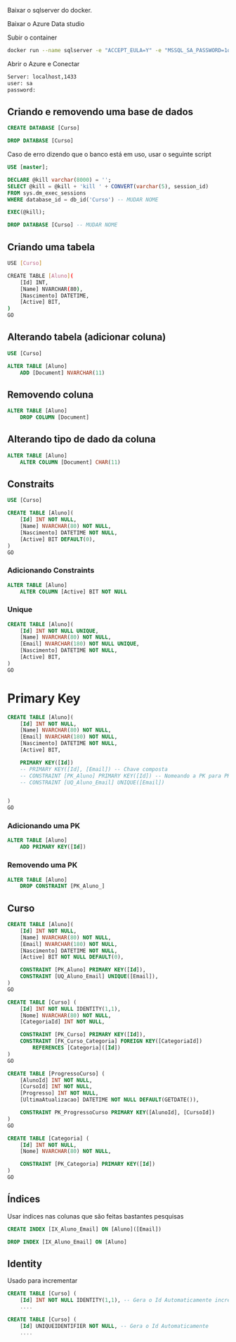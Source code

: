 
Baixar o sqlserver do docker.

Baixar o Azure Data studio

Subir o container

```sh
docker run --name sqlserver -e "ACCEPT_EULA=Y" -e "MSSQL_SA_PASSWORD=1q2w3e4r@#$" -p 1433:1433 -d mcr.microsoft.com/mssql/server
```

Abrir o Azure e Conectar

```sh
Server: localhost,1433
user: sa 
password:

```

## Criando e removendo uma base de dados

```sql
CREATE DATABASE [Curso]

DROP DATABASE [Curso]
```

Caso de erro dizendo que o banco está em uso, usar o seguinte script

```sql
USE [master];

DECLARE @kill varchar(8000) = '';
SELECT @kill = @kill + 'kill ' + CONVERT(varchar(5), session_id)
FROM sys.dm_exec_sessions
WHERE database_id = db_id('Curso') -- MUDAR NOME 

EXEC(@kill);

DROP DATABASE [Curso] -- MUDAR NOME 
```

## Criando uma tabela

```sh
USE [Curso]

CREATE TABLE [Aluno](
    [Id] INT,
    [Name] NVARCHAR(80),
    [Nascimento] DATETIME,
    [Active] BIT,
)
GO
```

## Alterando tabela (adicionar coluna)

```sql 
USE [Curso]

ALTER TABLE [Aluno]
    ADD [Document] NVARCHAR(11)
```

## Removendo coluna

```sql 
ALTER TABLE [Aluno]
    DROP COLUMN [Document]
```

## Alterando tipo de dado da coluna

```sql
ALTER TABLE [Aluno]
    ALTER COLUMN [Document] CHAR(11)
```

## Constraits

```sql 
USE [Curso]

CREATE TABLE [Aluno](
    [Id] INT NOT NULL,
    [Name] NVARCHAR(80) NOT NULL,
    [Nascimento] DATETIME NOT NULL,
    [Active] BIT DEFAULT(0),
)
GO

```

### Adicionando Constraints

```sql 
ALTER TABLE [Aluno]
    ALTER COLUMN [Active] BIT NOT NULL

```

### Unique

```sql
CREATE TABLE [Aluno](
    [Id] INT NOT NULL UNIQUE,
    [Name] NVARCHAR(80) NOT NULL,
    [Email] NVARCHAR(180) NOT NULL UNIQUE,
    [Nascimento] DATETIME NOT NULL,
    [Active] BIT,
)
GO
```

# Primary Key

```sql
CREATE TABLE [Aluno](
    [Id] INT NOT NULL,
    [Name] NVARCHAR(80) NOT NULL,
    [Email] NVARCHAR(180) NOT NULL,
    [Nascimento] DATETIME NOT NULL,
    [Active] BIT,

    PRIMARY KEY([Id]) 
    -- PRIMARY KEY([Id], [Email]) -- Chave composta
    -- CONSTRAINT [PK_Aluno] PRIMARY KEY([Id]) -- Nomeando a PK para PK_Aluno
    -- CONSTRAINT [UQ_Aluno_Email] UNIQUE([Email])


)
GO
```

### Adicionando uma PK

```sql
ALTER TABLE [Aluno]
    ADD PRIMARY KEY([Id])
```

### Removendo uma PK

```sql
ALTER TABLE [Aluno]
    DROP CONSTRAINT [PK_Aluno_]
```

## Curso

```sql
CREATE TABLE [Aluno](
    [Id] INT NOT NULL,
    [Name] NVARCHAR(80) NOT NULL,
    [Email] NVARCHAR(180) NOT NULL,
    [Nascimento] DATETIME NOT NULL,
    [Active] BIT NOT NULL DEFAULT(0),

    CONSTRAINT [PK_Aluno] PRIMARY KEY([Id]), 
    CONSTRAINT [UQ_Aluno_Email] UNIQUE([Email]), 
)
GO

CREATE TABLE [Curso] (
    [Id] INT NOT NULL IDENTITY(1,1),
    [Nome] NVARCHAR(80) NOT NULL,
    [CategoriaId] INT NOT NULL,

    CONSTRAINT [PK_Curso] PRIMARY KEY([Id]),
    CONSTRAINT [FK_Curso_Categoria] FOREIGN KEY([CategoriaId])
        REFERENCES [Categoria]([Id])
)
GO

CREATE TABLE [ProgressoCurso] (
    [AlunoId] INT NOT NULL,
    [CursoId] INT NOT NULL,
    [Progresso] INT NOT NULL,
    [UltimaAtualizacao] DATETIME NOT NULL DEFAULT(GETDATE()),

    CONSTRAINT PK_ProgressoCurso PRIMARY KEY([AlunoId], [CursoId])
)
GO

CREATE TABLE [Categoria] (
    [Id] INT NOT NULL,
    [Nome] NVARCHAR(80) NOT NULL,

    CONSTRAINT [PK_Categoria] PRIMARY KEY([Id])
)
GO

```

## Índices

Usar índices nas colunas que são feitas bastantes pesquisas

```sql
CREATE INDEX [IX_Aluno_Email] ON [Aluno]([Email])

DROP INDEX [IX_Aluno_Email] ON [Aluno]

```

## Identity

Usado para incrementar 

```sql
CREATE TABLE [Curso] (
    [Id] INT NOT NULL IDENTITY(1,1), -- Gera o Id Automaticamente incrementado de 1 em 1
    ....
```

```sql
CREATE TABLE [Curso] (
    [Id] UNIQUEIDENTIFIER NOT NULL, -- Gera o Id Automaticamente
    ....
```

